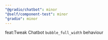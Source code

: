 ```yaml
---
"@gradio/chatbot": minor
"@self/component-test": minor
"gradio": minor
---
```


feat:Tweak Chatbot `bubble_full_width` behaviour
